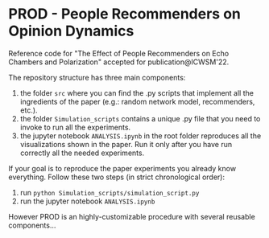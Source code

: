 # PROD - People Recommenders on Opinion Dynamics

Reference code for "The Effect of People Recommenders on Echo Chambers and Polarization" accepted for publication@ICWSM'22.

The repository structure has three main components:

  1. the folder ```src``` where you can find the .py scripts that implement all the ingredients of the paper (e.g.: random network model, recommenders, etc.). 
  2. the folder ```Simulation_scripts``` contains a unique .py file that you need to invoke to run all the experiments.
  3. the jupyter notebook ```ANALYSIS.ipynb``` in the root folder reproduces all the visualizations shown in the paper. Run it only after you have run correctly all the needed experiments.

If your goal is to reproduce the paper experiments you already know everything. Follow these two steps (in strict chronological order):
  1. run ```python Simulation_scripts/simulation_script.py```
  2. run the jupyter notebook ```ANALYSIS.ipynb```


However PROD is an highly-customizable procedure with several reusable components...


